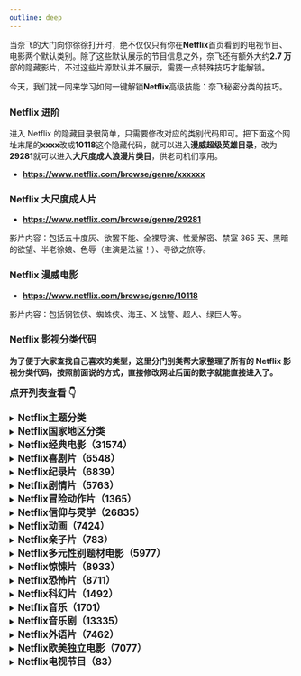 ```yaml
---
outline: deep
---
```


当奈飞的大门向你徐徐打开时，绝不仅仅只有你在**Netflix**首页看到的电视节目、电影两个默认类别。除了这些默认展示的节目信息之外，奈飞还有额外大约**2.7 万**部的隐藏影片，不过这些片源默认并不展示，需要一点特殊技巧才能解锁。

今天，我们就一同来学习如何一键解锁**Netflix**高级技能：奈飞秘密分类的技巧。

### Netflix 进阶

进入 Netflix 的隐藏目录很简单，只需要修改对应的类别代码即可。把下面这个网址末尾的**xxxx**改成**10118**这个隐藏代码，就可以进入**漫威超级英雄目录**，改为**29281**就可以进入**大尺度成人浪漫片类目**，供老司机们享用。

- **<https://www.netflix.com/browse/genre/xxxxxx>**

### Netflix 大尺度成人片

- **<https://www.netflix.com/browse/genre/29281>**

影片内容：包括五十度灰、欲罢不能、全裸导演、性爱解密、禁室 365 天、黑暗的欲望、半老徐娘、色辱（主演是法鲨！）、寻欲之旅等。

### Netflix 漫威电影

- **<https://www.netflix.com/browse/genre/10118>**

影片内容：包括钢铁侠、蜘蛛侠、海王、X 战警、超人、绿巨人等。

### Netflix 影视分类代码

**为了便于大家查找自己喜欢的类型，这里分门别类帮大家整理了所有的 Netflix 影视分类代码，按照前面说的方式，直接修改网址后面的数字就能直接进入了。**

<big><b>点开列表查看 👇</b></big>

<details>
    <summary><big><b>Netflix主题分类</b></big></summary>

- 电视节目（83）
- 动画（7424）
- 欧美独立电影（7077）
- 经典电影（31574）
- 邪典电影（7627）
- 科幻／奇幻片（1492）
- 冒险动作片（1365）
- 惊悚片（8933）
- 喜剧片（6548）
- 纪录片（6839）
- 剧情片（5763）
- 外语片（7462）
- 亲子片（783）
- 恐怖片（8711）
- 浪漫片（8883）
- 信仰与灵学（26835）
- 多元性别题材电影（5977）
- 音乐片（1701）
- 音乐剧（13335）
- 运动电影（4370）
- 大尺度成人浪漫片（29281）
- 成人动画片（11881）
- 成人（100040）
</details>

<details>
    <summary><big><b>Netflix国家地区分类</b></big></summary>

- 台湾电影与节目（434295）
- 华语电影与节目（100375）
- 日本电影与节目（100385）
- 德语电影（58886）
- 法语电影（58807）
- 义大利电影（8221）
- 东欧电影（5254）
- 韩国电影（5685）
- 韩国电影（67879）
- 英国电影（10757）
- 英国节目（52117）
- 北欧电影（9292）
- 西班牙电影（58741）
- 东南亚电影（9196）
</details>

<details>
    <summary><big><b>Netflix经典电影（31574）</b></big></summary>

- 经典喜剧（31694）
- 经典剧情片（29809）
- 经典科幻／奇幻片（47147）
- 惊悚片经典（46588）
- 黑色电影（7687）
- 经典战争电影（48744）
- 史诗（52858）
- 经典外语片（32473）
- 默片（53310）
- 经典西部片（47465）
</details>

<details>
    <summary><big><b>Netflix喜剧片（6548）</b></big></summary>

- 黑色喜剧（869）
- 外国喜剧（4426）
- 深夜喜剧（1402）
- 伪纪录片（26）
- 政治喜剧（2700）
- 搞怪喜剧（9702）
- 体育喜剧（5286）
- 脱口秀（11559）
- 青少年喜剧（3519）
- 讽刺片（4922）
- 浪漫喜剧片（5475）
- 打闹喜剧（10256）
</details>

<details>
    <summary><big><b>Netflix纪录片（6839）</b></big></summary>

- 传记片（3652）
- 犯罪纪录片（9875）
- 外语纪录片（5161）
- 历史纪录片（5349）
- 军事纪录片（4006）
- 体育纪录片（180）
- 音乐纪录片（90361）
- 旅游与冒险纪录片（1159）
- 政治纪录片（7018）
- 宗教纪录片（10005）
- 科学及自然纪录片（2595）
- 社会文化纪录片（3675）
</details>

<details>
    <summary><big><b>Netflix剧情片（5763）</b></big></summary>

- 传记剧情片（3179）
- 经典剧情片（29809）
- 法庭剧情片（528582748）
- 犯罪剧情片（6889）
- 书籍改编（4961）
- 真人真事改编（3653）
- 催人热泪（6384）
- 外语剧情片（2150）
- 体育剧情片（7243）
- 非异性恋族群剧情片（500）
- 独立剧情片（384）
- 青少年剧情片（9299）
- 军事剧情片（11）
- 时代经典（12123）
- 政治剧情片（6616）
- 浪漫剧情片（1255）
- 娱乐圈剧情片（5012）
- 社会议题剧情片（3947）
</details>

<details>
    <summary><big><b>Netflix冒险动作片（1365）</b></big></summary>

- 亚洲动作片（77232）
- 经典冒险动作片（46576）
- 动作喜剧（43040）
- 动作惊悚片（43048）
- 冒险（7442）
- 漫画与超级英雄片（10118）
- 西部片（7700）
- 冒险动作谍报片（10702）
- 犯罪冒险动作片（9584）
- 外国冒险动作片（11828）
- 武术片（8985）
- 军事冒险动作片（2125）
</details>

<details>
    <summary><big><b>Netflix信仰与灵学（26835）</b></big></summary>

- 信仰与灵学电影（52804）
- 灵学纪录片（2760）
- 儿童信仰与灵学电影（751423）
</details>

<details>
    <summary><big><b>Netflix动画（7424）</b></big></summary>

- 成人动画（11881）
- 动画动作片（2653）
- 动画喜剧（9302）
- 动画剧情片（452）
- 动画长片（3063）
- 动画科幻片（2729）
- 动画恐怖片（10695）
- 动画奇幻片（11146）
- 动画影集（6721）
</details>

<details>
    <summary><big><b>Netflix亲子片（783）</b></big></summary>

- 0 到 2 岁（6796）
- 3 到 4 岁（6218）
- 5 到 7 岁（5455）
- 8 到 10 岁（561）
- 11 到 12 岁（6962）
- 儿童教育（10659）
- 迪士尼（67673）
- 童书改编电影（10056）
- 亲子长片（51056）
- 卡通节目（11177）
- 儿童节目（27346）
- 儿童音乐节目（52843）
- 动物电影 （5507）
</details>

<details>
    <summary><big><b>Netflix多元性别题材电影（5977）</b></big></summary>

- 非异性恋族群喜剧（7120）
- 非异性恋族群剧情片（500）
- 非异性恋族群浪漫片（3329）
- 外国非异性恋族群（8243）
- 非异性恋族群纪录片（4720）
- 男女同志、双性恋及跨性别人士节目（65263）
</details>

<details>
    <summary><big><b>Netflix惊悚片（8933）</b></big></summary>

- 动作惊悚片（43048）
- 惊悚片经典（46588）
- 犯罪惊悚片（10499）
- 外国惊悚片（10306）
- 独立惊悚片（3269）
- 黑帮片（31851）
- 心理惊悚片（5505）
- 政治惊悚片（10504）
- 悬疑推理片（9994）
- 科幻惊悚片（11014）
- 间谍惊悚片（9147）
- 火热惊悚片（972）
- 超自然惊悚片（11140）
</details>

<details>
    <summary><big><b>Netflix恐怖片（8711）</b></big></summary>

- B 级恐怖片（8195）
- 怪物长片（6895）
- 邪典恐怖片（10944）
- 深海恐怖片（45028）
- 外国恐怖片（8654）
- 恐怖喜剧（89585）
- 怪物电影（947）
- 连环杀手电影（8646）
- 超自然恐怖片（42023）
- 青少年恐怖片（52147）
- 吸血鬼恐怖片（75804）
- 狼人恐怖片（75930）
- 僵尸恐怖电影（75405）
- 恶魔故事（6998）
</details>

<details>
    <summary><big><b>Netflix科幻片（1492）</b></big></summary>

- 动作科幻／奇幻片（1568）
- 外星科幻（3327）
- 经典科幻／奇幻片（47147）
- 邪典科幻／奇幻片（4734）
- 奇幻片（9744）
- 科幻冒险片（6926）
- 科幻剧情片（3916）
- 科幻恐怖片（1694）
- 科幻惊悚片（11014）
- 外国科幻／奇幻片（6485）
</details>

<details>
    <summary><big><b>Netflix音乐（1701）</b></big></summary>

- 儿童音乐节目（52843）
- 乡村与西部／民谣（1105）
- 爵士与轻音乐（10271）
- 拉丁乐（10741）
- 都会音乐及舞曲演奏会（9472）
- 世界音乐会（2856）
- 摇滚及流行演唱会（3278）
</details>

<details>
    <summary><big><b>Netflix音乐剧（13335）</b></big></summary>

- 经典音乐剧（32392）
- 迪士尼音乐剧（59433）
- 娱乐圈音乐剧（13573）
- 舞台音乐剧（55774）
</details>

<details>
    <summary><big><b>Netflix外语片（7462）</b></big></summary>

- 艺术电影（29764）
- 外国冒险动作片（11828）
- 经典外语片（32473）
- 外国喜剧（4426）
- 外语纪录片（5161）
- 外语剧情片（2150）
- 外国非异性恋族群（8243）
- 外国恐怖片（8654）
- 外国科幻／奇幻片（6485）
- 外国惊悚片（10306）
- 浪漫外语片（7153）
- 非洲电影（3761）
- 澳洲电影（5230）
- 比利时电影（262）
- 韩国电影（5685）
- 拉丁美洲电影（1613）
- 中东电影（5875）
- 纽西兰电影（63782）
- 俄罗斯电影（11567）
- 斯堪地那维亚电影（9292）
- 东南亚电影（9196）
- 西班牙电影（58741）
- 希腊电影（61115）
- 德国电影（58886）
- 法国电影（58807）
- 东欧电影（5254）
- 荷兰电影（10606）
- 爱尔兰电影（58750）
- 日本电影（10398）
- 义大利电影（8221）
- 印度电影（10463）
- 华语电影（3960）
- 英国电影（10757）
</details>

<details>
    <summary><big><b>Netflix欧美独立电影（7077）</b></big></summary>

- 实验电影（11079）
- 独立冒险动作片（11804）
- 独立惊悚片（3269）
- 浪漫独立电影（9916）
- 独立喜剧（4195）
- 独立剧情片（384）
</details>

<details>
    <summary><big><b>Netflix电视节目（83）</b></big></summary>

- 英国节目（52117）
- 经典节目（46553）
- 犯罪节目（26146）
- 邪典节目（74652）
- 食物及旅游节目（72436）
- 儿童节目（27346）
- 韩国节目（67879）
- 迷你影集（4814）
- 军事节目（25804）
- 科学及自然节目（52780）
- 冒险动作节目（10673）
- 喜剧节目（10375）
- 纪录片影集（10105）
- 电视戏剧（11714）
- 恐怖节目（83059）
- 悬疑推理节目（4366）
- 科幻节目（1372）
- 实境节目（9833）
- 青少年节目（60951）
</details>
